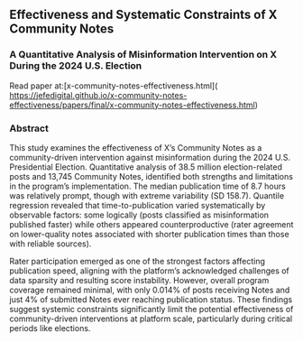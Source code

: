 ## Effectiveness and Systematic Constraints of X Community Notes
### A Quantitative Analysis of Misinformation Intervention on X During the 2024 U.S. Election

Read paper at:[x-community-notes-effectiveness.html](<br>
https://jefedigital.github.io/x-community-notes-effectiveness/papers/final/x-community-notes-effectiveness.html)

### Abstract

This study examines the effectiveness of X’s Community Notes as a community-driven intervention against misinformation during the 2024 U.S. Presidential Election. Quantitative analysis of 38.5 million election-related posts and 13,745 Community Notes, identified both strengths and limitations in the program’s implementation. The median publication time of 8.7 hours was relatively prompt, though with extreme variability (SD 158.7). Quantile regression revealed that time-to-publication varied systematically by observable factors: some logically (posts classified as misinformation published faster) while others appeared counterproductive (rater agreement on lower-quality notes associated with shorter publication times than those with reliable sources). 

Rater participation emerged as one of the strongest factors affecting publication speed, aligning with the platform’s acknowledged challenges of data sparsity and resulting score instability. However, overall program coverage remained minimal, with only 0.014% of posts receiving Notes and just 4% of submitted Notes ever reaching publication status. These findings suggest systemic constraints significantly limit the potential effectiveness of community-driven interventions at platform scale, particularly during critical periods like elections.
